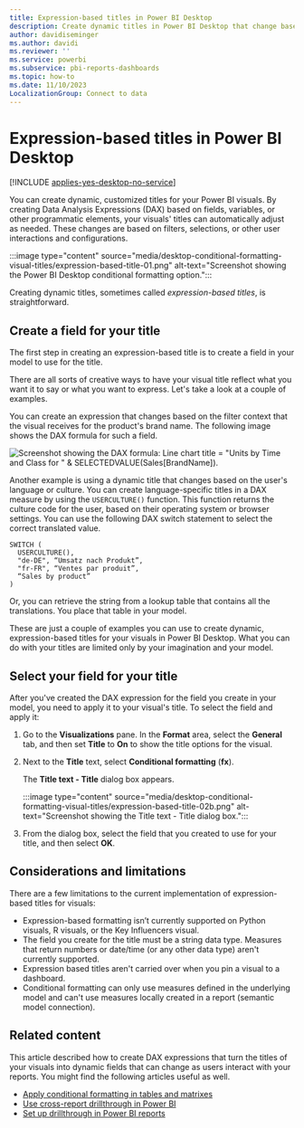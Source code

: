 ```yaml
---
title: Expression-based titles in Power BI Desktop
description: Create dynamic titles in Power BI Desktop that change based on programmatic expressions, using conditional programmatic formatting.
author: davidiseminger
ms.author: davidi
ms.reviewer: ''
ms.service: powerbi
ms.subservice: pbi-reports-dashboards
ms.topic: how-to
ms.date: 11/10/2023
LocalizationGroup: Connect to data
---
```

# Expression-based titles in Power BI Desktop

[!INCLUDE [applies-yes-desktop-no-service](../includes/applies-yes-desktop-no-service.md)]

You can create dynamic, customized titles for your Power BI visuals. By creating Data Analysis Expressions (DAX) based on fields, variables, or other programmatic elements, your visuals' titles can automatically adjust as needed. These changes are based on filters, selections, or other user interactions and configurations.

:::image type="content" source="media/desktop-conditional-formatting-visual-titles/expression-based-title-01.png" alt-text="Screenshot showing the Power BI Desktop conditional formatting option.":::

Creating dynamic titles, sometimes called *expression-based titles*, is straightforward.

## Create a field for your title

The first step in creating an expression-based title is to create a field in your model to use for the title.

There are all sorts of creative ways to have your visual title reflect what you want it to say or what you want to express. Let's take a look at a couple of examples.

You can create an expression that changes based on the filter context that the visual receives for the product's brand name. The following image shows the DAX formula for such a field.

![Screenshot showing the DAX formula: Line chart title = "Units by Time and Class for " & SELECTEDVALUE(Sales[BrandName]).](media/desktop-conditional-formatting-visual-titles/expression-based-title-02.png)

Another example is using a dynamic title that changes based on the user's language or culture. You can create language-specific titles in a DAX measure by using the `USERCULTURE()` function. This function returns the culture code for the user, based on their operating system or browser settings. You can use the following DAX switch statement to select the correct translated value.

```dax
SWITCH (
  USERCULTURE(),
  "de-DE", “Umsatz nach Produkt”,
  "fr-FR", “Ventes par produit”,
  “Sales by product”
)
```

Or, you can retrieve the string from a lookup table that contains all the translations. You place that table in your model.

These are just a couple of examples you can use to create dynamic, expression-based titles for your visuals in Power BI Desktop. What you can do with your titles are limited only by your imagination and your model.

## Select your field for your title

After you've created the DAX expression for the field you create in your model, you need to apply it to your visual's title. To select the field and apply it:

1. Go to the **Visualizations** pane. In the **Format** area, select the **General** tab, and then set **Title** to **On** to show the title options for the visual.

1. Next to the **Title** text, select **Conditional formatting** (**fx**).

   The **Title text - Title** dialog box appears.

   :::image type="content" source="media/desktop-conditional-formatting-visual-titles/expression-based-title-02b.png" alt-text="Screenshot showing the Title text - Title dialog box.":::

1. From the dialog box, select the field that you created to use for your title, and then select **OK**.

## Considerations and limitations

There are a few limitations to the current implementation of expression-based titles for visuals:

* Expression-based formatting isn’t currently supported on Python visuals, R visuals, or the Key Influencers visual.
* The field you create for the title must be a string data type. Measures that return numbers or date/time (or any other data type) aren't currently supported.
* Expression based titles aren't carried over when you pin a visual to a dashboard.
* Conditional formatting can only use measures defined in the underlying model and can't use measures locally created in a report (semantic model connection).

## Related content

This article described how to create DAX expressions that turn the titles of your visuals into dynamic fields that can change as users interact with your reports. You might find the following articles useful as well.

* [Apply conditional formatting in tables and matrixes](desktop-conditional-table-formatting.md)
* [Use cross-report drillthrough in Power BI](desktop-cross-report-drill-through.md)
* [Set up drillthrough in Power BI reports](desktop-drillthrough.md)
